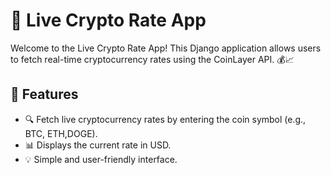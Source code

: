 # 🚀 Live Crypto Rate App

Welcome to the Live Crypto Rate App! This Django application allows users to fetch real-time cryptocurrency rates using the CoinLayer API. 💰📈

## 🌟 Features

- 🔍 Fetch live cryptocurrency rates by entering the coin symbol (e.g., BTC, ETH,DOGE).
- 📊 Displays the current rate in USD.
- 💡 Simple and user-friendly interface.



